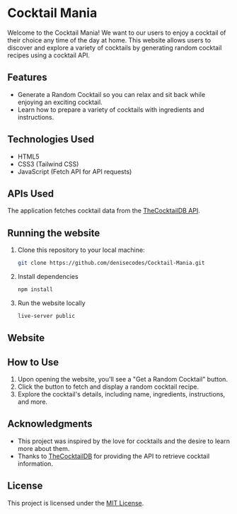 # Cocktail Mania

Welcome to the Cocktail Mania! We want to our users to enjoy a cocktail of their choice any time of the day at home. This website allows users to discover and explore a variety of cocktails by generating random cocktail recipes using a cocktail API.

## Features

- Generate a Random Cocktail so you can relax and sit back while enjoying an exciting cocktail.
- Learn how to prepare a variety of cocktails with ingredients and instructions.

## Technologies Used

- HTML5
- CSS3 (Tailwind CSS)
- JavaScript (Fetch API for API requests)

## APIs Used

The application fetches cocktail data from the [TheCocktailDB API](https://www.thecocktaildb.com/).

<!-- ## Live Demo

Check out the live demo of the Cocktail Mania website [here](https://your-demo-link.com). -->

## Running the website

1. Clone this repository to your local machine:

   ```bash
   git clone https://github.com/denisecodes/Cocktail-Mania.git
   ```

2. Install dependencies

   ```bash
   npm install
   ```

3. Run the website locally

   ```bash
   live-server public
   ```

## Website



## How to Use

1. Upon opening the website, you'll see a "Get a Random Cocktail" button.
2. Click the button to fetch and display a random cocktail recipe.
3. Explore the cocktail's details, including name, ingredients, instructions, and more.


## Acknowledgments

- This project was inspired by the love for cocktails and the desire to learn more about them.
- Thanks to [TheCocktailDB](https://www.thecocktaildb.com/) for providing the API to retrieve cocktail information.

## License

This project is licensed under the [MIT License](LICENSE).


<!-- npm install
npx tailwindcss -i src/styles.css -o public/styles.css --watch
live-server public -->